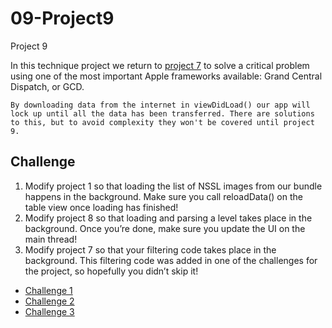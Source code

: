 # 09-Project9
Project 9

In this technique project we return to [project 7](https://github.com/plr-100daysOfSwift/07-Project7/tree/day-39) to solve a critical problem using one of the most important Apple frameworks available: Grand Central Dispatch, or GCD.

    By downloading data from the internet in viewDidLoad() our app will lock up until all the data has been transferred. There are solutions to this, but to avoid complexity they won't be covered until project 9.

## Challenge

1. Modify project 1 so that loading the list of NSSL images from our bundle happens in the background. Make sure you call reloadData() on the table view once loading has finished!
2. Modify project 8 so that loading and parsing a level takes place in the background. Once you’re done, make sure you update the UI on the main thread!
3. Modify project 7 so that your filtering code takes place in the background. This filtering code was added in one of the challenges for the project, so hopefully you didn’t skip it!

* [Challenge 1](https://github.com/plr-100daysOfSwift/01-StormViewer/tree/challenge-9-1)
* [Challenge 2](https://github.com/plr-100daysOfSwift/08-Project8/tree/challenge-9-2)
* [Challenge 3](https://github.com/plr-100daysOfSwift/07-Project7/tree/challenge-9-3)
